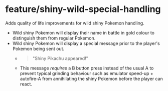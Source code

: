 # feature/shiny-wild-special-handling

Adds quality of life improvements for wild shiny Pokemon handling.

- Wild shiny Pokemon will display their name in battle in gold colour to distinguish them from regular Pokemon.
- Wild shiny Pokemon will display a special message prior to the player's Pokemon being sent out. 
    - > "Shiny Pikachu appeared!"
    - This message *requires* a B button press instead of the usual A to prevent typical grinding behaviour such as
      emulator speed-up + autofire-A from annihilating the shiny Pokemon before the player can react.